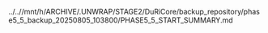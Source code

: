 ../..//mnt/h/ARCHIVE/.UNWRAP/STAGE2/DuRiCore/backup_repository/phase5_5_backup_20250805_103800/PHASE5_5_START_SUMMARY.md